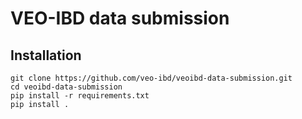 # VEO-IBD data submission

## Installation

```
git clone https://github.com/veo-ibd/veoibd-data-submission.git
cd veoibd-data-submission
pip install -r requirements.txt
pip install .
```
